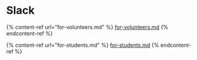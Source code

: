 # Slack

{% content-ref url="for-volunteers.md" %}
[for-volunteers.md](for-volunteers.md)
{% endcontent-ref %}

{% content-ref url="for-students.md" %}
[for-students.md](for-students.md)
{% endcontent-ref %}

